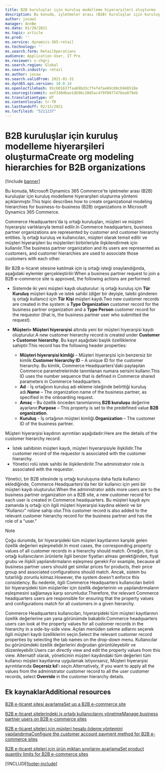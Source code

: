 ```yaml
---
title: B2B kuruluşlar için kuruluş modelleme hiyerarşileri oluşturma
description: Bu konuda, işletmeler arası (B2B) kuruluşlar için kuruluş modelleme hiyerarşileri oluşturma yöntemi açıklanmıştır.
author: josaw1
manager: AnnBe
ms.date: 01/20/2021
ms.topic: article
ms.prod: ''
ms.service: dynamics-365-retail
ms.technology: ''
ms.search.form: RetailOperations
audience: Application User, IT Pro
ms.reviewer: v-chgri
ms.search.region: Global
ms.search.industry: retail
ms.author: josaw
ms.search.validFrom: 2021-01-31
ms.dyn365.ops.version: 10.0.14
ms.openlocfilehash: 91cb01637faa69bd3c7fefefae69c60cb948510e
ms.sourcegitcommit: eaf330dbee1db96c20d5ac479f007747bea079eb
ms.translationtype: HT
ms.contentlocale: tr-TR
ms.lasthandoff: 02/15/2021
ms.locfileid: "5211237"
---
```

# <a name="create-org-modeling-hierarchies-for-b2b-organizations"></a><span data-ttu-id="71cda-103">B2B kuruluşlar için kuruluş modelleme hiyerarşileri oluşturma</span><span class="sxs-lookup"><span data-stu-id="71cda-103">Create org modeling hierarchies for B2B organizations</span></span>

[!include [banner](../../includes/banner.md)]

<span data-ttu-id="71cda-104">Bu konuda, Microsoft Dynamics 365 Commerce'te işletmeler arası (B2B) kuruluşlar için kuruluş modelleme hiyerarşileri oluşturma yöntemi açıklanmıştır.</span><span class="sxs-lookup"><span data-stu-id="71cda-104">This topic describes how to create organizational modeling hierarchies for business-to-business (B2B) organizations in Microsoft Dynamics 365 Commerce.</span></span>

<span data-ttu-id="71cda-105">Commerce Headquarters'da iş ortağı kuruluşları, müşteri ve müşteri hiyerarşisi varlıklarıyla temsil edilir.</span><span class="sxs-lookup"><span data-stu-id="71cda-105">In Commerce headquarters, business partner organizations are represented by customer and customer hierarchy entities.</span></span> <span data-ttu-id="71cda-106">İş ortağı kuruluş ve kullanıcıları, müşteri olarak temsil edilir ve müşteri hiyerarşileri bu müşterileri birbirleriyle ilişkilendirmek için kullanılır.</span><span class="sxs-lookup"><span data-stu-id="71cda-106">The business partner organization and its users are represented as customers, and customer hierarchies are used to associate those customers with each other.</span></span>

<span data-ttu-id="71cda-107">Bir B2B e-ticaret sitesine katılmak için iş ortağı isteği onaylandığında, aşağıdaki eylemler gerçekleştirilir:</span><span class="sxs-lookup"><span data-stu-id="71cda-107">When a business partner request to join a B2B e-commerce site is approved, the following actions are performed:</span></span>

- <span data-ttu-id="71cda-108">Sistemde iki yeni müşteri kaydı oluşturulur: iş ortağı kuruluş için **Tür Kuruluş** müşteri kaydı ve istek sahibi (diğer bir deyişle, talebi gönderen iş ortağı kullanıcı) için **Tür Kişi** müşteri kaydı.</span><span class="sxs-lookup"><span data-stu-id="71cda-108">Two new customer records are created in the system: a **Type Organization** customer record for the business partner organization and a **Type Person** customer record for the requestor (that is, the business partner user who submitted the request).</span></span>
- <span data-ttu-id="71cda-109">**Müşteri\> Müşteri hiyerarşisi** altında yeni bir müşteri hiyerarşisi kaydı oluşturulur.</span><span class="sxs-lookup"><span data-stu-id="71cda-109">A new customer hierarchy record is created under **Customer \> Customer hierarchy**.</span></span> <span data-ttu-id="71cda-110">Bu kayıt aşağıdaki başlık özelliklerine sahiptir:</span><span class="sxs-lookup"><span data-stu-id="71cda-110">This record has the following header properties:</span></span>

    - <span data-ttu-id="71cda-111">**Müşteri hiyerarşisi kimliği** – Müşteri hiyerarşisi için benzersiz bir kimlik.</span><span class="sxs-lookup"><span data-stu-id="71cda-111">**Customer hierarchy ID** – A unique ID for the customer hierarchy.</span></span> <span data-ttu-id="71cda-112">Bu kimlik, Commerce Headquarters'daki paylaşılan Commerce parametrelerinde tanımlanan numara serisini kullanır.</span><span class="sxs-lookup"><span data-stu-id="71cda-112">This ID uses the number sequence that is defined in Commerce shared parameters in Commerce headquarters.</span></span>
    - <span data-ttu-id="71cda-113">**Ad** - İş ortağının kuruluş adı ekleme isteğinde belirttiği kuruluş adı.</span><span class="sxs-lookup"><span data-stu-id="71cda-113">**Name** – The organization name of the business partner, as specified in the onboarding request.</span></span>
    - <span data-ttu-id="71cda-114">**Amaç** – Bu özellik önceden tanımlanmış **B2B kuruluşu** değerine ayarlanır.</span><span class="sxs-lookup"><span data-stu-id="71cda-114">**Purpose** – This property is set to the predefined value **B2B organization**.</span></span>
    - <span data-ttu-id="71cda-115">**Kuruluş** - İş ortağının müşteri kimliği.</span><span class="sxs-lookup"><span data-stu-id="71cda-115">**Organization** – The customer ID of the business partner.</span></span>

<span data-ttu-id="71cda-116">Müşteri hiyerarşisi kaydının ayrıntıları aşağıdadır:</span><span class="sxs-lookup"><span data-stu-id="71cda-116">Here are the details of the customer hierarchy record:</span></span>

- <span data-ttu-id="71cda-117">İstek sahibinin müşteri kaydı, müşteri hiyerarşisiyle ilişkilidir.</span><span class="sxs-lookup"><span data-stu-id="71cda-117">The customer record of the requestor is associated with the customer hierarchy.</span></span>
- <span data-ttu-id="71cda-118">Yönetici rolü istek sahibi ile ilişkilendirilir.</span><span class="sxs-lookup"><span data-stu-id="71cda-118">The administrator role is associated with the requestor.</span></span>

<span data-ttu-id="71cda-119">Yönetici, bir B2B sitesinde iş ortağı kuruluşuna daha fazla kullanıcı eklediğinde, Commerce Headquarters'da her bir kullanıcı için yeni bir müşteri kaydı oluşturulur.</span><span class="sxs-lookup"><span data-stu-id="71cda-119">When the administrator adds more users are to the business partner organization on a B2B site, a new customer record for each user is created in Commerce headquarters.</span></span> <span data-ttu-id="71cda-120">Bu müşteri kaydı aynı zamanda iş ortağı için ilgili müşteri hiyerarşisi kaydına eklenir ve bir "Kullanıcı" rolüne sahip olur.</span><span class="sxs-lookup"><span data-stu-id="71cda-120">This customer record is also added to the relevant customer hierarchy record for the business partner and has the role of a "user."</span></span>

> [!NOTE]
> <span data-ttu-id="71cda-121">Çoğu durumda, bir hiyerarşideki tüm müşteri kayıtlarının karşılık gelen özellik değerleri eşleşmelidir.</span><span class="sxs-lookup"><span data-stu-id="71cda-121">In most cases, the corresponding property values of all customer records in a hierarchy should match.</span></span> <span data-ttu-id="71cda-122">Örneğin, tüm iş ortağı kullanıcıların ürünlerle ilgili benzer fiyatları alması gerektiğinden, fiyat grubu ve ilişkili yapılandırmaların eşleşmesi gerekir.</span><span class="sxs-lookup"><span data-stu-id="71cda-122">For example, because all business partner users should get similar prices for products, their price group and associated configurations should match.</span></span> <span data-ttu-id="71cda-123">Ancak, sistem bu tutarlılığı zorunlu kılmaz.</span><span class="sxs-lookup"><span data-stu-id="71cda-123">However, the system doesn't enforce this consistency.</span></span> <span data-ttu-id="71cda-124">Bu nedenle, ilgili Commerce Headquarters kullanıcıları belirli bir hiyerarşideki tüm müşteriler için özellik değerlerinin ve yapılandırmaların eşleşmesini sağlamaya karşı sorumludur.</span><span class="sxs-lookup"><span data-stu-id="71cda-124">Therefore, the relevant Commerce headquarters users are responsible for ensuring that the property values and configurations match for all customers in a given hierarchy.</span></span>

<span data-ttu-id="71cda-125">Commerce Headquarters kullanıcıları, hiyerarşideki tüm müşteri kayıtlarının özellik değerlerine yan yana görünümde bakabilir.</span><span class="sxs-lookup"><span data-stu-id="71cda-125">Commerce headquarters users can look at the property values for all customer records in the hierarchy in a side-by-side view.</span></span> <span data-ttu-id="71cda-126">Açılan menüden sekme adlarını seçerek ilgili müşteri kaydı özelliklerini seçin.</span><span class="sxs-lookup"><span data-stu-id="71cda-126">Select the relevant customer record properties by selecting the tab names on the drop-down menu.</span></span> <span data-ttu-id="71cda-127">Kullanıcılar bu görünümdeki özellik değerlerini doğrudan görüntüleyebilir ve düzenleyebilir.</span><span class="sxs-lookup"><span data-stu-id="71cda-127">Users can directly view and edit the property values from this view.</span></span> <span data-ttu-id="71cda-128">Alternatif olarak, yöneticinin müşteri kaydındaki tüm değerleri tüm kullanıcı müşteri kayıtlarına uygulamak istiyorsanız, Müşteri hiyerarşisi ayrıntılarında **Geçersiz kıl**'ı seçin.</span><span class="sxs-lookup"><span data-stu-id="71cda-128">Alternatively, if you want to apply all the values from the administrator customer record to all the user customer records, select **Override** in the customer hierarchy details.</span></span>

## <a name="additional-resources"></a><span data-ttu-id="71cda-129">Ek kaynaklar</span><span class="sxs-lookup"><span data-stu-id="71cda-129">Additional resources</span></span>

[<span data-ttu-id="71cda-130">B2B e-ticaret sitesi ayarlama</span><span class="sxs-lookup"><span data-stu-id="71cda-130">Set up a B2B e-commerce site</span></span>](set-up-b2b-site.md)

[<span data-ttu-id="71cda-131">B2B e-ticaret sitelerindeki iş ortağı kullanıcılarını yönetme</span><span class="sxs-lookup"><span data-stu-id="71cda-131">Manage business partner users on B2B e-commerce sites</span></span>](manage-b2b-users.md)

[<span data-ttu-id="71cda-132">B2B e-ticaret siteleri için müşteri hesabı ödeme yöntemini yapılandırma</span><span class="sxs-lookup"><span data-stu-id="71cda-132">Configure the customer account payment method for B2B e-commerce sites</span></span>](payment-method.md)

[<span data-ttu-id="71cda-133">B2B e-ticaret siteleri için ürün miktarı sınırlarını ayarlama</span><span class="sxs-lookup"><span data-stu-id="71cda-133">Set product quantity limits for B2B e-commerce sites</span></span>](quantity-limits.md)


[!INCLUDE[footer-include](../../includes/footer-banner.md)]